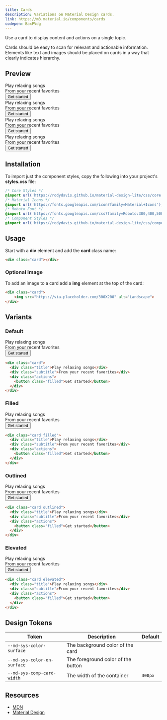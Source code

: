 ```yaml
---
title: Cards
description: Variations on Material Design cards.
link: https://m3.material.io/components/cards
codepen: BaxPVdg
---
```


Use a card to display content and actions on a single topic.

Cards should be easy to scan for relevant and actionable information. Elements like text and images should be placed on cards in a way that clearly indicates hierarchy.

## Preview

<div class="preview">
    <div class="card">
        <div class="title">Play relaxing songs</div>
        <div class="subtitle">From your recent favorites</div>
        <div class="actions">
            <button class="filled">Get started</button>
        </div>
    </div>
    <div class="card filled">
        <div class="title">Play relaxing songs</div>
        <div class="subtitle">From your recent favorites</div>
        <div class="actions">
            <button class="filled">Get started</button>
        </div>
    </div>
    <div class="card outlined">
        <div class="title">Play relaxing songs</div>
        <div class="subtitle">From your recent favorites</div>
        <div class="actions">
            <button class="filled">Get started</button>
        </div>
    </div>
    <div class="card elevated">
        <div class="title">Play relaxing songs</div>
        <div class="subtitle">From your recent favorites</div>
        <div class="actions">
            <button class="filled">Get started</button>
        </div>
    </div>
</div>

## Installation

To import just the component styles, copy the following into your project's **styles.css** file:

```css
/* Core Styles */
@import url('https://rodydavis.github.io/material-design-lite/css/core.css');
/* Material Icons */
@import url('https://fonts.googleapis.com/icon?family=Material+Icons');
/* Roboto Font */
@import url('https://fonts.googleapis.com/css?family=Roboto:300,400,500,700&amp;display=swap');
/* Component Styles */
@import url('https://rodydavis.github.io/material-design-lite/css/components/card/style.css');
```

## Usage

Start with a **div** element and add the **card** class name:

```html
<div class="card"></div>
```

### Optional Image

To add an image to a card add a **img** element at the top of the card:

```html
<div class="card">
    <img src="https://via.placeholder.com/300X200" alt="Landscape">
</div>
```

## Variants

### Default

<div class="preview">
  <div class="card">
        <div class="title">Play relaxing songs</div>
        <div class="subtitle">From your recent favorites</div>
        <div class="actions">
            <button class="filled">Get started</button>
        </div>
    </div>
</div>

```html
<div class="card">
  <div class="title">Play relaxing songs</div>
  <div class="subtitle">From your recent favorites</div>
  <div class="actions">
    <button class="filled">Get started</button>
  </div>
</div>
```

### Filled

<div class="preview">
  <div class="card filled">
    <div class="title">Play relaxing songs</div>
    <div class="subtitle">From your recent favorites</div>
    <div class="actions">
        <button class="filled">Get started</button>
    </div>
  </div>
</div>

```html
<div class="card filled">
  <div class="title">Play relaxing songs</div>
  <div class="subtitle">From your recent favorites</div>
  <div class="actions">
    <button class="filled">Get started</button>
  </div>
</div>
```

### Outlined

<div class="preview">
  <div class="card outlined">
    <div class="title">Play relaxing songs</div>
    <div class="subtitle">From your recent favorites</div>
    <div class="actions">
        <button class="filled">Get started</button>
    </div>
  </div>
</div>

```html
<div class="card outlined">
  <div class="title">Play relaxing songs</div>
  <div class="subtitle">From your recent favorites</div>
  <div class="actions">
    <button class="filled">Get started</button>
  </div>
</div>
```

### Elevated

<div class="preview">
  <div class="card elevated">
    <div class="title">Play relaxing songs</div>
    <div class="subtitle">From your recent favorites</div>
    <div class="actions">
        <button class="filled">Get started</button>
    </div>
  </div>
</div>

```html
<div class="card elevated">
  <div class="title">Play relaxing songs</div>
  <div class="subtitle">From your recent favorites</div>
  <div class="actions">
    <button class="filled">Get started</button>
  </div>
</div>
```

## Design Tokens

| Token                                   | Description                        | Default                                                                                   |
|-----------------------------------------|------------------------------------|-------------------------------------------------------------------------------------------|
| `--md-sys-color-surface` | The background color of the card | <div class="tooltip token-box color-surface" data-tooltip="--md-sys-color-surface"></div> |
| `--md-sys-color-on-surface`            | The foreground color of the button | <div class="tooltip token-box color-on-surface" data-tooltip="--md-sys-color-on-surface"></div> |
| `--md-sys-comp-card-width`     | The width of the container        | `300px`                                                                                    |

## Resources

- [MDN](https://developer.mozilla.org/en-US/docs/Web/CSS/Layout_cookbook/Card)
- [Material Design](https://m3.material.io/components/cards)

